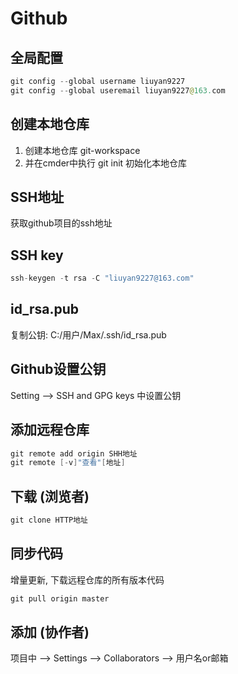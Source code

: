 # Github

## 全局配置

```java
git config --global username liuyan9227
git config --global useremail liuyan9227@163.com
```

## 创建本地仓库

1. 创建本地仓库 git-workspace
2. 并在cmder中执行 git init 初始化本地仓库

## SSH地址

获取github项目的ssh地址

## SSH key

```java
ssh-keygen -t rsa -C "liuyan9227@163.com"
```

## id_rsa.pub

复制公钥: C:/用户/Max/.ssh/id_rsa.pub

## Github设置公钥

Setting --> SSH and GPG keys 中设置公钥

## 添加远程仓库

```java
git remote add origin SHH地址
git remote [-v]"查看"[地址]
```

## 下载 (浏览者)

```java
git clone HTTP地址
```

## 同步代码

增量更新, 下载远程仓库的所有版本代码

```java
git pull origin master
```

## 添加 (协作者)

项目中 --> Settings --> Collaborators --> 用户名or邮箱

